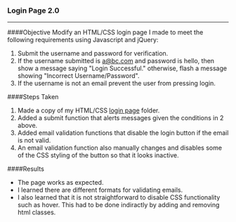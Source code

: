 ### Login Page 2.0
---
####Objective
Modify an HTML/CSS login page I made to meet the following requirements using Javascript and jQuery:

1. Submit the username and password for verification.
2. If the username submitted is a@bc.com and password is hello, then show a message saying "Login Successful." otherwise, flash a message showing "Incorrect Username/Password".
3. If the username is not an email prevent the user from pressing login.

####Steps Taken
1. Made a copy of my HTML/CSS [login page] folder.
2. Added a submit function that alerts messages given the conditions in 2 above.
3. Added email validation functions that disable the login button if the email is not valid.
4. An email validation function also manually changes and disables some of the CSS styling of the button so that it looks inactive.

####Results
* The page works as expected.
* I learned there are different formats for validating emails.
* I also learned that it is not straightforward to disable CSS functionality such as hover. This had to be done indiractly by adding and removing html classes.

[login page]: https://github.com/rebeccapizano/Portfolio/tree/master/HTML-CSS/LoginPage
